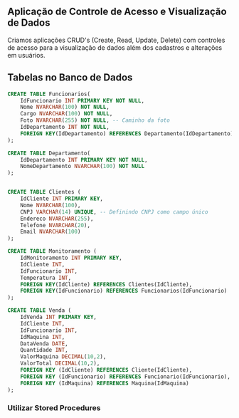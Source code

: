 ## Aplicação de Controle de Acesso e Visualização de Dados ##

Criamos aplicações CRUD's (Create, Read, Update, Delete) com controles de acesso para a visualização de dados além dos cadastros e alterações em usuários.


## Tabelas no Banco de Dados ##

```sql
CREATE TABLE Funcionarios(
    IdFuncionario INT PRIMARY KEY NOT NULL, 
    Nome NVARCHAR(100) NOT NULL,
    Cargo NVARCHAR(100) NOT NULL,
    Foto NVARCHAR(255) NOT NULL, -- Caminho da foto
    IdDepartamento INT NOT NULL,
    FOREIGN KEY(IdDepartamento) REFERENCES Departamento(IdDepartamento)
);

CREATE TABLE Departamento(
    IdDepartamento INT PRIMARY KEY NOT NULL, 
    NomeDepartamento NVARCHAR(100) NOT NULL
);


CREATE TABLE Clientes (
    IdCliente INT PRIMARY KEY,
    Nome NVARCHAR(100),
    CNPJ VARCHAR(14) UNIQUE, -- Definindo CNPJ como campo único
    Endereco NVARCHAR(255),
    Telefone NVARCHAR(20),
    Email NVARCHAR(100)
);

CREATE TABLE Monitoramento (
    IdMonitoramento INT PRIMARY KEY,
    IdCliente INT,
    IdFuncionario INT,
    Temperatura INT,
    FOREIGN KEY(IdCliente) REFERENCES Clientes(IdCliente),
    FOREIGN KEY(IdFuncionario) REFERENCES Funcionarios(IdFuncionario)
);

CREATE TABLE Venda (
    IdVenda INT PRIMARY KEY,
    IdCliente INT,
    IdFuncionario INT,
    IdMaquina INT,
    DataVenda DATE,
    Quantidade INT,
    ValorMaquina DECIMAL(10,2),
    ValorTotal DECIMAL(10,2),
    FOREIGN KEY (IdCliente) REFERENCES Cliente(IdCliente),
    FOREIGN KEY (IdFuncionario) REFERENCES Funcionario(IdFuncionario),
    FOREIGN KEY (IdMaquina) REFERENCES Maquina(IdMaquina)
);


```
### Utilizar Stored Procedures ###
